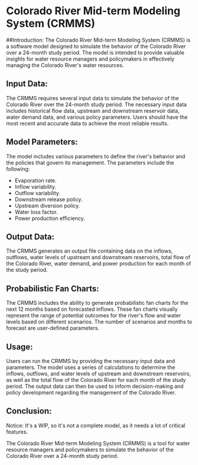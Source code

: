 # Colorado River Mid-term Modeling System (CRMMS)

##Introduction: 
The Colorado River Mid-term Modeling System (CRMMS) is a software model designed to simulate the behavior of the Colorado River over a 24-month study period. The model is intended to provide valuable insights for water resource managers and policymakers in effectively managing the Colorado River's water resources.

## Input Data: 
The CRMMS requires several input data to simulate the behavior of the Colorado River over the 24-month study period. The necessary input data includes historical flow data, upstream and downstream reservoir data, water demand data, and various policy parameters. Users should have the most recent and accurate data to achieve the most reliable results.

## Model Parameters: 
The model includes various parameters to define the river's behavior and the policies that govern its management. The parameters include the following:
- Evaporation rate.
- Inflow variability.
- Outflow variability.
- Downstream release policy.
- Upstream diversion policy.
- Water loss factor.
- Power production efficiency.

## Output Data: 
The CRMMS generates an output file containing data on the inflows, outflows, water levels of upstream and downstream reservoirs, total flow of the Colorado River, water demand, and power production for each month of the study period.

## Probabilistic Fan Charts: 
The CRMMS includes the ability to generate probabilistic fan charts for the next 12 months based on forecasted inflows. These fan charts visually represent the range of potential outcomes for the river's flow and water levels based on different scenarios. The number of scenarios and months to forecast are user-defined parameters.

## Usage: 
Users can run the CRMMS by providing the necessary input data and parameters. The model uses a series of calculations to determine the inflows, outflows, and water levels of upstream and downstream reservoirs, as well as the total flow of the Colorado River for each month of the study period. The output data can then be used to inform decision-making and policy development regarding the management of the Colorado River.

## Conclusion: 
Notice: It's a WIP, so it's not a complete model, as it needs a lot of critical features. 

The Colorado River Mid-term Modeling System (CRMMS) is a tool for water resource managers and policymakers to simulate the behavior of the Colorado River over a 24-month study period. 
